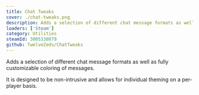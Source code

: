 ```yaml
---
title: Chat Tweaks
cover: ./chat-tweaks.png
description: Adds a selection of different chat message formats as well as fully customizable coloring of messages. 
loaders: ['Steam']
category: Utilities
steamId: 3005338079
github: TwelveZeds/ChatTweaks
---
```


Adds a selection of different chat message formats as well as fully customizable coloring of messages. 

It is designed to be non-intrusive and allows for individual theming on a per-player basis.